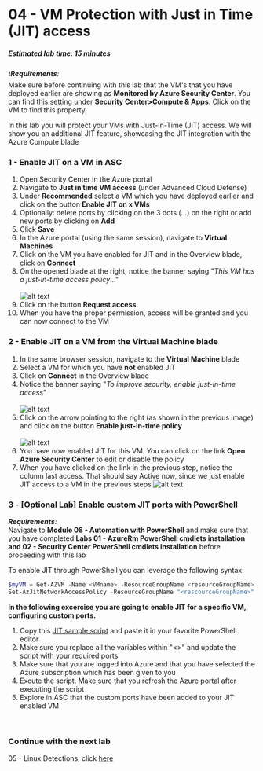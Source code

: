 ﻿# 04 - VM Protection with Just in Time (JIT) access
##### Estimated lab time: 15 minutes

:heavy_exclamation_mark:***Requirements**:*<br>
Make sure before continuing with this lab that the VM's that you have deployed earlier are showing as **Monitored by Azure Security Center**. You can find this setting under **Security Center>Compute & Apps**. Click on the VM to find this property.

In this lab you will protect your VMs with Just-In-Time (JIT) access. We will show you an additional JIT feature, showcasing the JIT integration with the Azure Compute blade<br>

### 1 - Enable JIT on a VM in ASC
1. Open Security Center in the Azure portal
2. Navigate to **Just in time VM access** (under Advanced Cloud Defense)
3. Under **Recommended** select a VM which you have deployed earlier and click on the button **Enable JIT on x VMs**
4. Optionally: delete ports by clicking on the 3 dots (...) on the right or add new ports by clicking on **Add**
5. Click **Save**
6. In the Azure portal (using the same session), navigate to **Virtual Machines**
7. Click on the VM you have enabled for JIT and in the Overview blade, click on **Connect**
8. On the opened blade at the right, notice the banner saying "*This VM has a just-in-time access policy*..."<br><br>
![alt text](https://raw.githubusercontent.com/yaniv-shasha/Azure-Security-Center-1/master/Labs/04%20-%20VM%20Protection%20with%20JIT/Screenshots/ConnectVM_JIT_Enabled.png
)
9. Click on the button **Request access**
10. When you have the proper permission, access will be granted and you can now connect to the VM

### 2 - Enable JIT on a VM from the Virtual Machine blade
1. In the same browser session, navigate to the **Virtual Machine** blade
2. Select a VM for which you have **not** enabled JIT
3. Click on **Connect** in the Overview blade
4. Notice the banner saying "*To improve security, enable just-in-time access*"<br><br>
![alt text](https://raw.githubusercontent.com/yaniv-shasha/Azure-Security-Center-1/master/Labs/04%20-%20VM%20Protection%20with%20JIT/Screenshots/EnableJITfromVMblade.png
)
5. Click on the arrow pointing to the right (as shown in the previous image) and click on the button **Enable just-in-time policy**<br><br>
![alt text](https://raw.githubusercontent.com/yaniv-shasha/Azure-Security-Center-1/master/Labs/04%20-%20VM%20Protection%20with%20JIT/Screenshots/EnableJITbutton.png
)
6. You have now enabled JIT for this VM. You can click on the link **Open Azure Security Center** to edit or disable the policy
7. When you have clicked on the link in the previous step, notice the column last access. That should say Active now, since we just enable JIT access to a VM in the previous steps
![alt text](https://raw.githubusercontent.com/yaniv-shasha/Azure-Security-Center-1/master/Labs/04%20-%20VM%20Protection%20with%20JIT/Screenshots/JitActiveNow.png
)

### 3 - [Optional Lab] Enable custom JIT ports with PowerShell
***Requirements**:*<br>
Navigate to **Module 08 - Automation with PowerShell** and make sure that you have completed **Labs 01 - 
AzureRm PowerShell cmdlets installation and 02 - 
Security Center PowerShell cmdlets installation** before proceeding with this lab<br>


To enable JIT through PowerShell you can leverage the following syntax:
```powershell
$myVM = Get-AZVM -Name <VMname> -ResourceGroupName <resourceGroupName>
Set-AzJitNetworkAccessPolicy -ResourceGroupName "<rescourceGroupName>" -Location "<location>" -Name "default" -VirtualMachine $myVM -Kind "Basic"
```
**In the following excercise you are going to enable JIT for a specific VM, configuring custom ports.**
1. Copy this <a href="https://raw.githubusercontent.com/yaniv-shasha/Azure-Security-Center-1/master/Labs/04%20-%20VM%20Protection%20with%20JIT/Files/Enable-Custom-JIT-Ports.ps1" target="_blank">JIT sample script</a> and paste it in your favorite PowerShell editor
2. Make sure you replace all the variables within "<>" and update the script with your required ports
3. Make sure that you are logged into Azure and that you have selected the Azure subscription which has been given to you
4. Excute the script. Make sure that you refresh the Azure portal after executing the script
5. Explore in ASC that the custom ports have been added to your JIT enabled VM

<br>

### Continue with the next lab
05 - Linux Detections, click <a href="https://github.com/yaniv-shasha/Azure-Security-Center-1/tree/master/Labs/05%20-%20Linux%20Detections" target="_blank">here</a>


